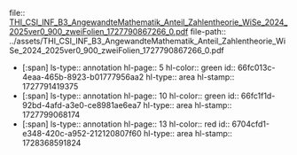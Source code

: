 file:: [THI_CSI_INF_B3_AngewandteMathematik_Anteil_Zahlentheorie_WiSe_2024_2025ver0_900_zweiFolien_1727790867266_0.pdf](../assets/THI_CSI_INF_B3_AngewandteMathematik_Anteil_Zahlentheorie_WiSe_2024_2025ver0_900_zweiFolien_1727790867266_0.pdf)
file-path:: ../assets/THI_CSI_INF_B3_AngewandteMathematik_Anteil_Zahlentheorie_WiSe_2024_2025ver0_900_zweiFolien_1727790867266_0.pdf

- [:span]
  ls-type:: annotation
  hl-page:: 5
  hl-color:: green
  id:: 66fc013c-4eaa-465b-8923-b01777956aa2
  hl-type:: area
  hl-stamp:: 1727791419375
- [:span]
  ls-type:: annotation
  hl-page:: 10
  hl-color:: green
  id:: 66fc1f1d-92bd-4afd-a3e0-ce8981ae6ea7
  hl-type:: area
  hl-stamp:: 1727799068174
- [:span]
  ls-type:: annotation
  hl-page:: 13
  hl-color:: red
  id:: 6704cfd1-e348-420c-a952-212120807f60
  hl-type:: area
  hl-stamp:: 1728368591824